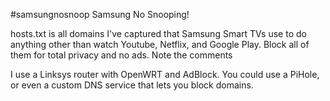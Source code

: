 #samsungnosnoop
Samsung No Snooping!

hosts.txt is all domains I've captured that Samsung Smart TVs use to do anything other than watch Youtube, Netflix, and Google Play. Block all of them for total privacy and no ads. Note the comments

I use a Linksys router with OpenWRT and AdBlock. You could use a PiHole, or even a custom DNS service that lets you block domains.
